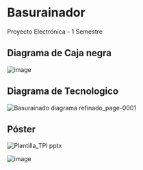 # Basurainador
Proyecto Electrónica - 1 Semestre

## Diagrama de Caja negra

![image](https://github.com/LeoInDaHause/Basurainador/assets/138258855/afd1a0a9-cb01-416b-9563-a26a7fcb7574)

## Diagrama de Tecnologico

![Basurainado diagrama refinado_page-0001](https://github.com/LeoInDaHause/Basurainador/assets/145580263/1e3c38ab-1e7f-4c89-8f65-5467335ea5b1)

## Póster

![Plantilla_TPI pptx](https://github.com/LeoInDaHause/Basurainador/assets/145580263/4bc3f24f-2540-4486-b662-999ec0575961)

![image](https://github.com/LeoInDaHause/Basurainador/assets/138258855/a6cf9bfb-8284-480a-9d4a-243db15b6af3)
